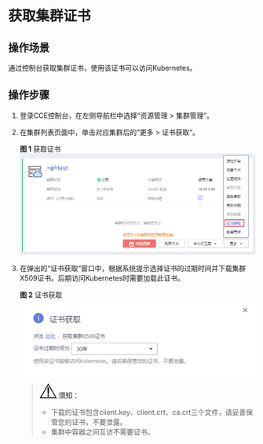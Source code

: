 # 获取集群证书<a name="cce_01_0175"></a>

## 操作场景<a name="section160213214302"></a>

通过控制台获取集群证书，使用该证书可以访问Kubernetes。

## 操作步骤<a name="section1590914113306"></a>

1.  登录CCE控制台，在左侧导航栏中选择“资源管理 \> 集群管理”。
2.  在集群列表页面中，单击对应集群后的“更多 \> 证书获取“。

    **图 1**  获取证书<a name="fig2667534126"></a>  
    ![](figures/获取证书-35.png "获取证书-35")

3.  在弹出的“证书获取“窗口中，根据系统提示选择证书的过期时间并下载集群X509证书。后期访问Kubernetes时需要加载此证书。

    **图 2**  证书获取<a name="fig36205244348"></a>  
    ![](figures/证书获取.png "证书获取")

    >![](public_sys-resources/icon-notice.gif) **须知：** 
    >-   下载的证书包含client.key、client.crt、ca.crt三个文件，请妥善保管您的证书，不要泄露。
    >-   集群中容器之间互访不需要证书。


